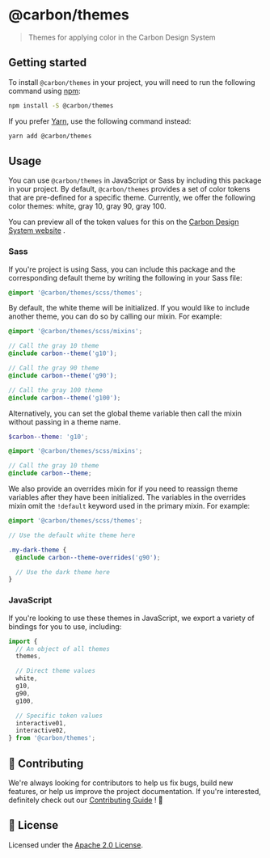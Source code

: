 # @carbon/themes

> Themes for applying color in the Carbon Design System

## Getting started

To install `@carbon/themes` in your project, you will need to run the
following command using [npm](https://www.npmjs.com/):

```bash
npm install -S @carbon/themes
```

If you prefer [Yarn](https://yarnpkg.com/en/), use the following
command instead:

```bash
yarn add @carbon/themes
```

## Usage

You can use `@carbon/themes` in JavaScript or Sass by including this
package in your project. By default, `@carbon/themes` provides a set
of color tokens that are pre-defined for a specific theme. Currently,
we offer the following color themes: white, gray 10, gray 90, gray
100\.

You can preview all of the token values for this on the [Carbon Design
System website](https://next.carbondesignsystem.com/guidelines/color/usage)
.

### Sass

If you're project is using Sass, you can include this package and the
corresponding default theme by writing the following in your Sass
file:

```scss
@import '@carbon/themes/scss/themes';
```

By default, the white theme will be initialized. If you would like to
include another theme, you can do so by calling our mixin. For
example:

```scss
@import '@carbon/themes/scss/mixins';

// Call the gray 10 theme
@include carbon--theme('g10');

// Call the gray 90 theme
@include carbon--theme('g90');

// Call the gray 100 theme
@include carbon--theme('g100');
```

Alternatively, you can set the global theme variable then call the
mixin without passing in a theme name.

```scss
$carbon--theme: 'g10';

@import '@carbon/themes/scss/mixins';

// Call the gray 10 theme
@include carbon--theme;
```

We also provide an overrides mixin for if you need to reassign theme
variables after they have been initialized. The variables in the
overrides mixin omit the `!default` keyword used in the primary mixin.
For example:

```scss
@import '@carbon/themes/scss/themes';

// Use the default white theme here

.my-dark-theme {
  @include carbon--theme-overrides('g90');

  // Use the dark theme here
}
```

### JavaScript

If you're looking to use these themes in JavaScript, we export a
variety of bindings for you to use, including:

```js
import {
  // An object of all themes
  themes,

  // Direct theme values
  white,
  g10,
  g90,
  g100,

  // Specific token values
  interactive01,
  interactive02,
} from '@carbon/themes';
```

## 🙌 Contributing

We're always looking for contributors to help us fix bugs, build new
features, or help us improve the project documentation. If you're
interested, definitely check out our [Contributing Guide](/.github/CONTRIBUTING.md)
! 👀

## 📝 License

Licensed under the [Apache 2.0 License](/LICENSE).
